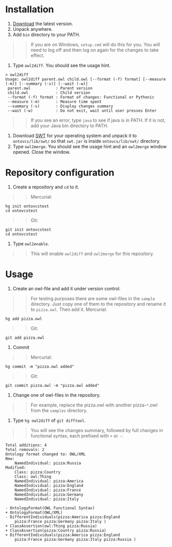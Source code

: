 # Installation #

  1. [Download](http://code.google.com/p/ontovcs/downloads/list) the latest version.
  1. Unpack anywhere.
  1. Add `bin` directory to your PATH.
> > If you are on Windows, `setup.cmd` will do this for you. You will need to log off and then log on again for the changes to take effect.
  1. Type `owl2diff`. You should see the usage hint.
```
> owl2diff
Usage: owl2diff parent.owl child.owl [--format (-f) format] [--measure (-m)] [--summary (-s)] [--wait (-w)]
 parent.owl           : Parent version
 child.owl            : Child version
 --format (-f) format : Format of changes: Functional or Pythonic
 --measure (-m)       : Measure time spent
 --summary (-s)       : Display changes summary
 --wait (-w)          : Do not exit, wait until user presses Enter
```
> > If you see an error, type `java` to see if java is in PATH. If it is not, add your Java bin directory to PATH.
  1. Download [SWT](http://www.eclipse.org/swt/) for your operating system and unpack it to `ontovcs/lib/swt/` so that `swt.jar` is inside `ontovcs/lib/swt/` directory.
  1. Type `owl2merge`. You should see the usage hint and an `owl2merge` window opened. Close the window.

# Repository configuration #

  1. Create a repository and `cd` to it.
> > Mercurial:
```
hg init ontovcstest
cd ontovcstest
```
> > Git:
```
git init ontovcstest
cd ontovcstest
```
  1. Type `owl2enable`.
> > This will enable `owl2diff` and `owl2merge` for this repository.

# Usage #

  1. Create an owl-file and add it under version control.
> > For testing purposes there are some owl-files in the `sample` directory.
> > Just copy one of them to the repository and rename it to `pizza.owl`.
> > Then add it.
> > Mercurial:
```
hg add pizza.owl
```
> > Git:
```
git add pizza.owl
```
  1. Commit
> > Mercurial:
```
hg commit -m "pizza.owl added"
```
> > Git:
```
git commit pizza.owl -m "pizza.owl added"
```
  1. Change one of owl-files in the repository.
> > For example, replace the pizza.owl with another pizza-`*`.owl from the `samples` directory.
  1. Type `hg owl2diff` of `git difftool`.
> > You will see the changes summary, followed by full changes in functional syntax, each prefixed with `+` or `-`:
```
Total additions: 4
Total removals: 2
Ontology format changed to: OWL/XML
New:
    NamedIndividual: pizza:Russia
Modified:
    Class: pizza:Country
    Class: owl:Thing
    NamedIndividual: pizza:America
    NamedIndividual: pizza:England
    NamedIndividual: pizza:France
    NamedIndividual: pizza:Germany
    NamedIndividual: pizza:Italy

- OntologyFormat(OWL Functional Syntax)
+ OntologyFormat(OWL/XML)
- DifferentIndividuals(pizza:America pizza:England
    pizza:France pizza:Germany pizza:Italy )
+ ClassAssertion(owl:Thing pizza:Russia)
+ ClassAssertion(pizza:Country pizza:Russia)
+ DifferentIndividuals(pizza:America pizza:England
    pizza:France pizza:Germany pizza:Italy pizza:Russia )
```